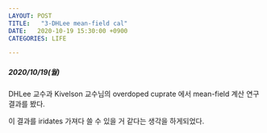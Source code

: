 ```yaml
---
LAYOUT: POST
TITLE:   "3-DHLee mean-field cal"
DATE:   2020-10-19 15:30:00 +0900
CATEGORIES: LIFE

---
```




#####  2020/10/19(월)


DHLee 교수과 Kivelson 교수님의 overdoped cuprate 에서 mean-field 계산 연구결과를 봤다.

이 결과를 iridates 가져다 쓸 수 있을 거 같다는 생각을 하게되었다.



